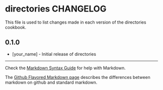 directories CHANGELOG
=====================

This file is used to list changes made in each version of the directories cookbook.

0.1.0
-----
- [your_name] - Initial release of directories

- - -
Check the [Markdown Syntax Guide](http://daringfireball.net/projects/markdown/syntax) for help with Markdown.

The [Github Flavored Markdown page](http://github.github.com/github-flavored-markdown/) describes the differences between markdown on github and standard markdown.
